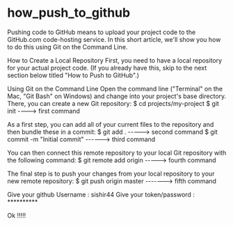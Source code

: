 # how_push_to_github
Pushing code to GitHub means to upload your project code to the GitHub.com code-hosting service. In this short article, we'll show you how to do this using Git on the Command Line.

How to Create a Local Repository
First, you need to have a local repository for your actual project code. (If you already have this, skip to the next section below titled "How to Push to GitHub".)

Using Git on the Command Line
Open the command line ("Terminal" on the Mac, "Git Bash" on Windows) and change into your project's base directory. There, you can create a new Git repository:
$ cd projects/my-project
$ git init ----> first command

As a first step, you can add all of your current files to the repository and then bundle these in a commit:
$ git add .  -----> second command
$ git commit -m "Initial commit"  ------> third command

You can then connect this remote repository to your local Git repository with the following command:
$ git remote add origin <remote repository URL>  -----> fourth command

The final step is to push your changes from your local repository to your new remote repository:
$ git push origin master -------> fifth command

Give your github Username : sishir44
Give your token/password : **********

Ok !!!!!

